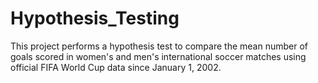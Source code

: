 # Hypothesis_Testing
This project performs a hypothesis test to compare the mean number of goals scored in women's and men's international soccer matches using official FIFA World Cup data since January 1, 2002. 
